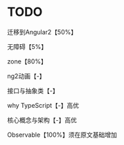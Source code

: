# TODO

迁移到Angular2【50%】

无障碍【5%】

zone【80%】

ng2动画【-】

接口与抽象类【-】

why TypeScript【-】高优

核心概念与架构【-】高优

Observable【100%】须在原文基础增加